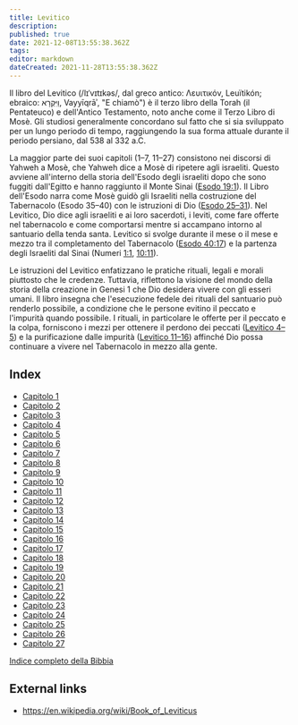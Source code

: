 ```yaml
---
title: Levitico
description: 
published: true
date: 2021-12-08T13:55:38.362Z
tags: 
editor: markdown
dateCreated: 2021-11-28T13:55:38.362Z
---
```


Il libro del Levitico (/lɪˈvɪtɪkəs/, dal greco antico: Λευιτικόν, Leuïtikón; ebraico: וַיִּקְרָא, Vayyīqrāʾ, "E chiamò") è il terzo libro della Torah (il Pentateuco) e dell'Antico Testamento, noto anche come il Terzo Libro di Mosè. Gli studiosi generalmente concordano sul fatto che si sia sviluppato per un lungo periodo di tempo, raggiungendo la sua forma attuale durante il periodo persiano, dal 538 al 332 a.C.

La maggior parte dei suoi capitoli (1–7, 11–27) consistono nei discorsi di Yahweh a Mosè, che Yahweh dice a Mosè di ripetere agli israeliti. Questo avviene all'interno della storia dell'Esodo degli israeliti dopo che sono fuggiti dall'Egitto e hanno raggiunto il Monte Sinai ([Esodo 19:1](/it/Bible/Exodus/19#v1)). Il Libro dell'Esodo narra come Mosè guidò gli Israeliti nella costruzione del Tabernacolo (Esodo 35–40) con le istruzioni di Dio ([Esodo 25–31](/it/Bible/Exodus/25)). Nel Levitico, Dio dice agli israeliti e ai loro sacerdoti, i leviti, come fare offerte nel tabernacolo e come comportarsi mentre si accampano intorno al santuario della tenda santa. Levitico si svolge durante il mese o il mese e mezzo tra il completamento del Tabernacolo ([Esodo 40:17](/it/Bible/Exodus/40#v17)) e la partenza degli Israeliti dal Sinai (Numeri [1:1](/it/Bible/Numbers/1#v1), [10:11](/it/Bible/Numbers/10#v11)).

Le istruzioni del Levitico enfatizzano le pratiche rituali, legali e morali piuttosto che le credenze. Tuttavia, riflettono la visione del mondo della storia della creazione in Genesi 1 che Dio desidera vivere con gli esseri umani. Il libro insegna che l'esecuzione fedele dei rituali del santuario può renderlo possibile, a condizione che le persone evitino il peccato e l'impurità quando possibile. I rituali, in particolare le offerte per il peccato e la colpa, forniscono i mezzi per ottenere il perdono dei peccati ([Levitico 4–5](/it/Bible/Leviticus/4)) e la purificazione dalle impurità ([Levitico 11–16](/it/Bible/Leviticus/11)) affinché Dio possa continuare a vivere nel Tabernacolo in mezzo alla gente.


## Index

- [Capitolo 1](/it/Bible/Leviticus/1)
- [Capitolo 2](/it/Bible/Leviticus/2)
- [Capitolo 3](/it/Bible/Leviticus/3)
- [Capitolo 4](/it/Bible/Leviticus/4)
- [Capitolo 5](/it/Bible/Leviticus/5)
- [Capitolo 6](/it/Bible/Leviticus/6)
- [Capitolo 7](/it/Bible/Leviticus/7)
- [Capitolo 8](/it/Bible/Leviticus/8)
- [Capitolo 9](/it/Bible/Leviticus/9)
- [Capitolo 10](/it/Bible/Leviticus/10)
- [Capitolo 11](/it/Bible/Leviticus/11)
- [Capitolo 12](/it/Bible/Leviticus/12)
- [Capitolo 13](/it/Bible/Leviticus/13)
- [Capitolo 14](/it/Bible/Leviticus/14)
- [Capitolo 15](/it/Bible/Leviticus/15)
- [Capitolo 16](/it/Bible/Leviticus/16)
- [Capitolo 17](/it/Bible/Leviticus/17)
- [Capitolo 18](/it/Bible/Leviticus/18)
- [Capitolo 19](/it/Bible/Leviticus/19)
- [Capitolo 20](/it/Bible/Leviticus/20)
- [Capitolo 21](/it/Bible/Leviticus/21)
- [Capitolo 22](/it/Bible/Leviticus/22)
- [Capitolo 23](/it/Bible/Leviticus/23)
- [Capitolo 24](/it/Bible/Leviticus/24)
- [Capitolo 25](/it/Bible/Leviticus/25)
- [Capitolo 26](/it/Bible/Leviticus/26)
- [Capitolo 27](/it/Bible/Leviticus/27)

[Indice completo della Bibbia](/it/index/bible)


## External links

- https://en.wikipedia.org/wiki/Book_of_Leviticus